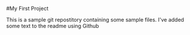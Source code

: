 #My First Project

This is a sample git repostitory containing some sample files. I've added some text to the readme using Github
